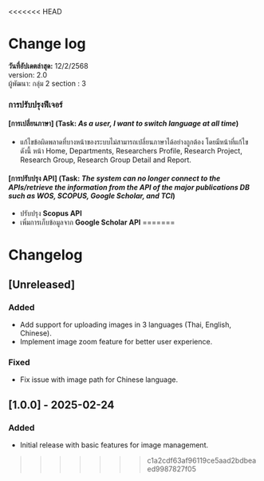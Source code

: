 <<<<<<< HEAD
# Change log 

**วันที่อัปเดตล่าสุด:** 12/2/2568\
version: 2.0\
ผู้พัฒนา: กลุ่ม 2 section : 3

### การปรับปรุงฟีเจอร์

#### [การเปลี่ยนภาษา] (Task: *As a user, I want to switch language at all time*)
- แก้ไขข้อผิดพลาดที่บางหน้าของระบบไม่สามารถเปลี่ยนภาษาได้อย่างถูกต้อง โดยมีหน้าที่แก้ไข ดังนี้ หน้า Home, Departments, Researchers Profile, Research Project, Research Group, Research Group Detail and Report.

#### [การปรับปรุง API] (Task: *The system can no longer connect to the APIs/retrieve the information from the API of the major publications DB such as WOS, SCOPUS, Google Scholar, and TCI*)
- ปรับปรุง **Scopus API** 
- เพิ่มการเก็บข้อมูลจาก **Google Scholar API**
=======
# Changelog

## [Unreleased]
### Added
- Add support for uploading images in 3 languages (Thai, English, Chinese).
- Implement image zoom feature for better user experience.

### Fixed
- Fix issue with image path for Chinese language.

## [1.0.0] - 2025-02-24
### Added
- Initial release with basic features for image management.
>>>>>>> c1a2cdf63af96119ce5aad2bdbeaed9987827f05
